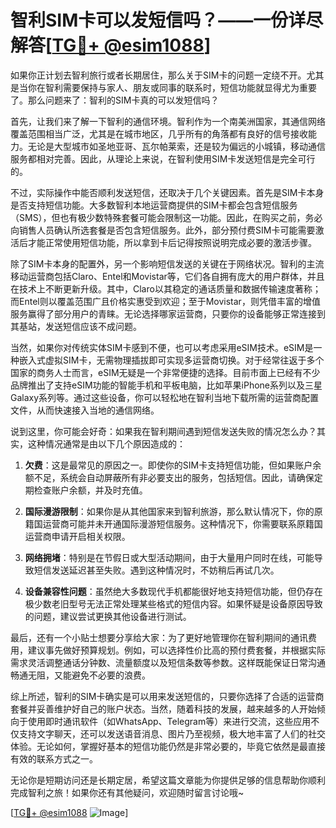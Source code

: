 # 智利SIM卡可以发短信吗？——一份详尽解答[[TG💪+ @esim1088](https://t.me/s/esim1088)]

如果你正计划去智利旅行或者长期居住，那么关于SIM卡的问题一定绕不开。尤其是当你在智利需要保持与家人、朋友或同事的联系时，短信功能就显得尤为重要了。那么问题来了：智利的SIM卡真的可以发短信吗？

首先，让我们来了解一下智利的通信环境。智利作为一个南美洲国家，其通信网络覆盖范围相当广泛，尤其是在城市地区，几乎所有的角落都有良好的信号接收能力。无论是大型城市如圣地亚哥、瓦尔帕莱索，还是较为偏远的小城镇，移动通信服务都相对完善。因此，从理论上来说，在智利使用SIM卡发送短信是完全可行的。

不过，实际操作中能否顺利发送短信，还取决于几个关键因素。首先是SIM卡本身是否支持短信功能。大多数智利本地运营商提供的SIM卡都会包含短信服务（SMS），但也有极少数特殊套餐可能会限制这一功能。因此，在购买之前，务必向销售人员确认所选套餐是否包含短信服务。此外，部分预付费SIM卡可能需要激活后才能正常使用短信功能，所以拿到卡后记得按照说明完成必要的激活步骤。

除了SIM卡本身的配置外，另一个影响短信发送的关键在于网络状况。智利的主流移动运营商包括Claro、Entel和Movistar等，它们各自拥有庞大的用户群体，并且在技术上不断更新升级。其中，Claro以其稳定的通话质量和数据传输速度著称；而Entel则以覆盖范围广且价格实惠受到欢迎；至于Movistar，则凭借丰富的增值服务赢得了部分用户的青睐。无论选择哪家运营商，只要你的设备能够正常连接到其基站，发送短信应该不成问题。

当然，如果你对传统实体SIM卡感到不便，也可以考虑采用eSIM技术。eSIM是一种嵌入式虚拟SIM卡，无需物理插拔即可实现多运营商切换。对于经常往返于多个国家的商务人士而言，eSIM无疑是一个非常便捷的选择。目前市面上已经有不少品牌推出了支持eSIM功能的智能手机和平板电脑，比如苹果iPhone系列以及三星Galaxy系列等。通过这些设备，你可以轻松地在智利当地下载所需的运营商配置文件，从而快速接入当地的通信网络。

说到这里，你可能会好奇：如果我在智利期间遇到短信发送失败的情况怎么办？其实，这种情况通常是由以下几个原因造成的：

1. **欠费**：这是最常见的原因之一。即使你的SIM卡支持短信功能，但如果账户余额不足，系统会自动屏蔽所有非必要支出的服务，包括短信。因此，请确保定期检查账户余额，并及时充值。

2. **国际漫游限制**：如果你是从其他国家来到智利旅游，那么默认情况下，你的原籍国运营商可能并未开通国际漫游短信服务。这种情况下，你需要联系原籍国运营商申请开启相关权限。

3. **网络拥堵**：特别是在节假日或大型活动期间，由于大量用户同时在线，可能导致短信发送延迟甚至失败。遇到这种情况时，不妨稍后再试几次。

4. **设备兼容性问题**：虽然绝大多数现代手机都能很好地支持短信功能，但仍存在极少数老旧型号无法正常处理某些格式的短信内容。如果怀疑是设备原因导致的问题，建议尝试更换其他设备进行测试。

最后，还有一个小贴士想要分享给大家：为了更好地管理你在智利期间的通讯费用，建议事先做好预算规划。例如，可以选择性价比高的预付费套餐，并根据实际需求灵活调整通话分钟数、流量额度以及短信条数等参数。这样既能保证日常沟通畅通无阻，又能避免不必要的浪费。

综上所述，智利的SIM卡确实是可以用来发送短信的，只要你选择了合适的运营商套餐并妥善维护好自己的账户状态。当然，随着科技的发展，越来越多的人开始倾向于使用即时通讯软件（如WhatsApp、Telegram等）来进行交流，这些应用不仅支持文字聊天，还可以发送语音消息、图片乃至视频，极大地丰富了人们的社交体验。无论如何，掌握好基本的短信功能仍然是非常必要的，毕竟它依然是最直接有效的联系方式之一。

无论你是短期访问还是长期定居，希望这篇文章能为你提供足够的信息帮助你顺利完成智利之旅！如果你还有其他疑问，欢迎随时留言讨论哦~

[[TG💪+ @esim1088](https://t.me/s/esim1088) ![Image](https://i.postimg.cc/4NQfJmqS/Snipaste-2025-05-13-00-14-12.png)]